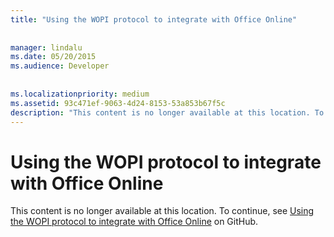 ```yaml
---
title: "Using the WOPI protocol to integrate with Office Online"
 
 
manager: lindalu
ms.date: 05/20/2015
ms.audience: Developer
 
 
ms.localizationpriority: medium
ms.assetid: 93c471ef-9063-4d24-8153-53a853b67f5c
description: "This content is no longer available at this location. To continue, see Using the WOPI protocol to integrate with Office Online on GitHub."
---
```


# Using the WOPI protocol to integrate with Office Online

This content is no longer available at this location. To continue, see [Using the WOPI protocol to integrate with Office Online](/microsoft-365/cloud-storage-partner-program/online/) on GitHub. 
  

